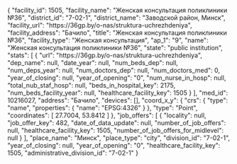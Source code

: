 {
    "facility_id": 1505,
    "facility_name": "Женская консультация поликлиники №36",
    "district_id": "7-02-1",
    "district_name": "Заводской район, Минск",
    "facility_url": "https:\/\/36gp.by\/o-nas\/struktura-uchrezhdeniya",
    "facility_address": "Бачило",
    "title": "Женская консультация поликлиники №36",
    "facility_type": "Женская консультация",
    "ap_1": "9",
    "name": "Женская консультация поликлиники №36",
    "state": "public institution",
    "stats": [
        {
            "url": "https:\/\/36gp.by\/o-nas\/struktura-uchrezhdeniya",
            "dep_name": null,
            "date_year": null,
            "num_beds_dep": null,
            "num_deps_year": null,
            "num_doctors_dep": null,
            "num_doctors_med": 0,
            "year_of_closing": null,
            "year_of_opening": "0",
            "num_nurse_in_hosp": null,
            "total_nub_staf_hosp": null,
            "beds_in_hospital_key": 2175,
            "num_beds_facility_year": null,
            "healthcare_facility_key": 1505
        }
    ],
    "med_id": 10216027,
    "address": "Бачило",
    "devices": [],
    "coord_x_y": {
        "crs": {
            "type": "name",
            "properties": {
                "name": "EPSG:4326"
            }
        },
        "type": "Point",
        "coordinates": [
            27.7004,
            53.8412
        ]
    },
    "job_offers": [
        {
            "locality": null,
            "job_offer_key": 482,
            "date_of_data_update": null,
            "number_of_job_offers": null,
            "healthcare_facility_key": 1505,
            "number_of_job_offers_for_midlevel": null
        }
    ],
    "place_name": "Минск",
    "place_type": "city",
    "division_id": "7-02-1",
    "year_of_closing": null,
    "year_of_opening": "0",
    "healthcare_facility_key": 1505,
    "administrative_division_id": "7-02-1"
}